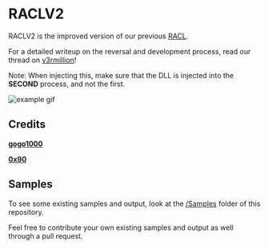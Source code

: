 # RACLV2
RACLV2 is the improved version of our previous [RACL](https://github.com/gogo9211/RACL).

For a detailed writeup on the reversal and development process, read our thread on [v3rmillion](https://v3rmillion.net/showthread.php?tid=1189425)!

Note: When injecting this, make sure that the DLL is injected into the **SECOND** process, and not the first.

![example gif](https://cdn.discordapp.com/attachments/855337473986265109/1025511031524565143/NVIDIA_Share_7cWzI0k9gf.gif)

## Credits
**[gogo1000](https://github.com/gogo9211)**

**[0x90](https://github.com/AmJayden)**

## Samples
To see some existing samples and output, look at the [/Samples](https://github.com/gogo9211/RACLV2/tree/main/Samples) folder of this repository.

Feel free to contribute your own existing samples and output as well through a pull request.
